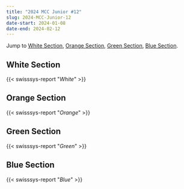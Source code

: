 ```yaml
---
title: "2024 MCC Junior #12"
slug: 2024-MCC-Junior-12
date-start: 2024-01-08
date-end: 2024-02-12
---
```


Jump to [White Section](#white-section),
[Orange Section](#orange-section),
[Green Section](#green-section),
[Blue Section](#Blue-section).

## White Section
{{< swisssys-report "*White*" >}}

## Orange Section
{{< swisssys-report "*Orange*" >}}

## Green Section
{{< swisssys-report "*Green*" >}}

## Blue Section
{{< swisssys-report "*Blue*" >}}
